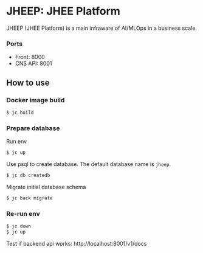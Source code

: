 # JHEEP: JHEE Platform

JHEEP (JHEE Platform) is a main infraware of AI/MLOps in a business scale.

### Ports
- Front: 8000
- CNS API: 8001

## How to use

### Docker image build
```sh
$ jc build
```

### Prepare database

Run env
```sh
$ jc up
```

Use psql to create database. The default database name is `jheep`.
```sh
$ jc db createdb
```

Migrate initial database schema
```sh
$ jc back migrate
```

### Re-run env
```sh
$ jc down
$ jc up
```

Test if backend api works: http://localhost:8001/v1/docs

